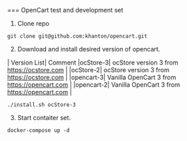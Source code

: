 === OpenCart test and development set

1. Clone repo 

```
git clone git@github.com:khanton/opencart.git
```

2. Download and install desired version of opencart.

| Version List| Comment
|ocStore-3| ocStore version 3 from https://ocstore.com |
|ocStore-2| ocStore version 3 from https://ocstore.com |
|opencart-3| Vanilla OpenCart 3 from https://opencart.com |
|opencart-2| Vanilla OpenCart 3 from https://opencart.com |

```
./install.sh ocStore-3
```

3. Start contaiter set.
```
docker-compose up -d
```
